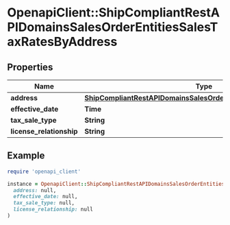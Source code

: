 # OpenapiClient::ShipCompliantRestAPIDomainsSalesOrderEntitiesSalesTaxRatesByAddress

## Properties

| Name | Type | Description | Notes |
| ---- | ---- | ----------- | ----- |
| **address** | [**ShipCompliantRestAPIDomainsSalesOrderEntitiesTaxRateAddressInput**](ShipCompliantRestAPIDomainsSalesOrderEntitiesTaxRateAddressInput.md) |  | [optional] |
| **effective_date** | **Time** | EffectiveDate | [optional] |
| **tax_sale_type** | **String** | TaxSaleType | [optional] |
| **license_relationship** | **String** | LicenseRelationship | [optional] |

## Example

```ruby
require 'openapi_client'

instance = OpenapiClient::ShipCompliantRestAPIDomainsSalesOrderEntitiesSalesTaxRatesByAddress.new(
  address: null,
  effective_date: null,
  tax_sale_type: null,
  license_relationship: null
)
```

